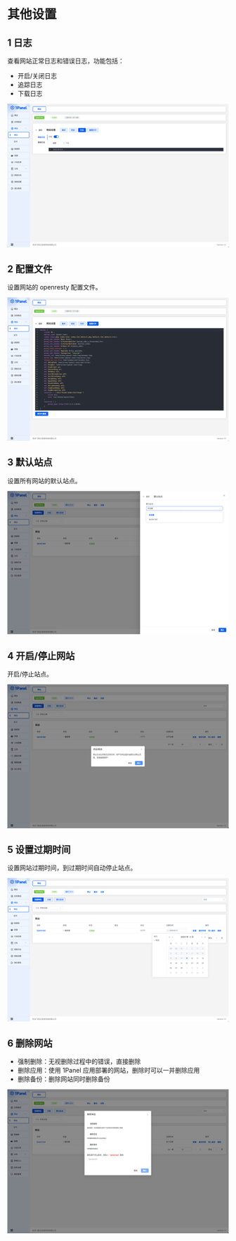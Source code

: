 # 其他设置
## 1 日志
查看网站正常日志和错误日志，功能包括：

- 开启/关闭日志
- 追踪日志
- 下载日志

![img.png](../../img/websites/log.png)

## 2 配置文件
设置网站的 openresty 配置文件。

![img.png](../../img/websites/web_openresty.png)

## 3 默认站点
设置所有网站的默认站点。

![img.png](../../img/websites/website_default.png)

## 4 开启/停止网站
开启/停止站点。

![img.png](../../img/websites/website_start.png)

## 5 设置过期时间
设置网站过期时间，到过期时间自动停止站点。

![img.png](../../img/websites/web_expire.png)

## 6 删除网站


- 强制删除：无视删除过程中的错误，直接删除
- 删除应用：使用 1Panel 应用部署的网站，删除时可以一并删除应用
- 删除备份：删除网站同时删除备份

![img.png](../../img/websites/website_del.png)
